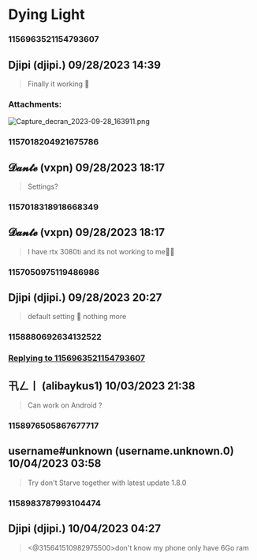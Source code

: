 # Dying Light
### 1156963521154793607
## Djipi (djipi.) 09/28/2023 14:39 

> Finally it working 🙂
### Attachments: 
![Capture_decran_2023-09-28_163911.png](https://yuzudiscordbackup.s3.us-west-2.amazonaws.com/files-media/1156963521154793607_Capture_decran_2023-09-28_163911.png)

### 1157018204921675786
## 𝓓𝓪𝓷𝓽𝓮 (vxpn) 09/28/2023 18:17 

> Settings?

### 1157018318918668349
## 𝓓𝓪𝓷𝓽𝓮 (vxpn) 09/28/2023 18:17 

> I have rtx 3080ti  and its not working to me🥲💔

### 1157050975119486986
## Djipi (djipi.) 09/28/2023 20:27 

> default setting 🙂 nothing more

### 1158880692634132522
### [Replying to 1156963521154793607](#1156963521154793607)
## 卂ㄥ丨 (alibaykus1) 10/03/2023 21:38 

> Can work on Android ?

### 1158976505867677717
## username#unknown (username.unknown.0) 10/04/2023 03:58 

> Try don't Starve together with latest update 1.8.0

### 1158983787993104474
## Djipi (djipi.) 10/04/2023 04:27 

> <@315641510982975500>don't know my phone only have 6Go ram

